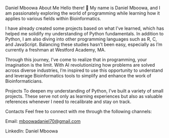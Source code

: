 Daniel Mboowa
About Me
Hello there! 👋 My name is Daniel Mboowa, and I am passionately exploring the world of programming while learning how it applies to various fields within Bioinformatics.

I have already created some projects based on what I’ve learned, which has helped me solidify my understanding of Python fundamentals. In addition to Python, I am also diving into other programming languages such as R, C, and JavaScript. Balancing these studies hasn’t been easy, especially as I’m currently a freshman at Westford Academy, MA.

Through this journey, I’ve come to realize that in programming, your imagination is the limit. With AI revolutionizing how problems are solved across diverse industries, I’m inspired to use this opportunity to understand and leverage Bioinformatics tools to simplify and enhance the work of Bioinformaticians.

Projects
To deepen my understanding of Python, I’ve built a variety of small projects. These serve not only as learning experiences but also as valuable references whenever I need to recalibrate and stay on track.

Contacts
Feel free to connect with me through the following channels:

Email: mboowadaniel70@gmail.com

LinkedIn: Daniel Mboowa
